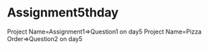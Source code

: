 # Assignment5thday
Project Name=Assignment1=>Question1 on day5
Project Name=Pizza Order=>Question2 on day5
